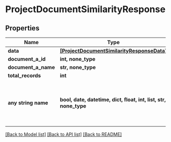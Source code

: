 # ProjectDocumentSimilarityResponse


## Properties
Name | Type | Description | Notes
------------ | ------------- | ------------- | -------------
**data** | [**[ProjectDocumentSimilarityResponseData]**](ProjectDocumentSimilarityResponseData.md) |  | 
**document_a_id** | **int, none_type** |  | [optional] 
**document_a_name** | **str, none_type** |  | [optional] 
**total_records** | **int** |  | [optional] 
**any string name** | **bool, date, datetime, dict, float, int, list, str, none_type** | any string name can be used but the value must be the correct type | [optional]

[[Back to Model list]](../README.md#documentation-for-models) [[Back to API list]](../README.md#documentation-for-api-endpoints) [[Back to README]](../README.md)



